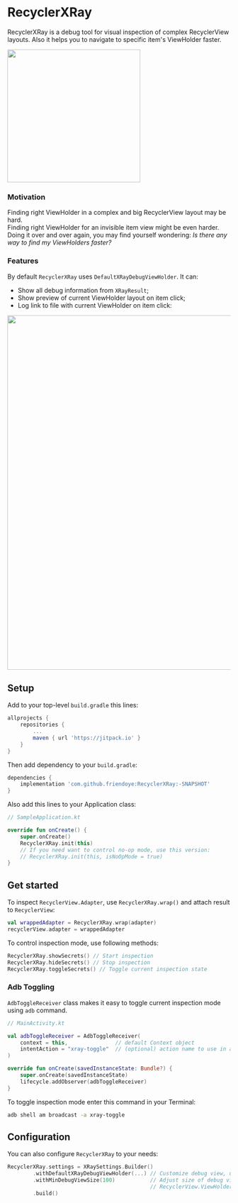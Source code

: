 # RecyclerXRay

RecyclerXRay is a debug tool for visual inspection of complex RecyclerView layouts. Also it helps you to navigate to specific item's ViewHolder faster.

<img src="https://i.imgur.com/x3Uw8sd.gif" width="300px"/>

### Motivation

Finding right ViewHolder in a complex and big RecyclerView layout may be hard.  
Finding right ViewHolder for an invisible item view might be even harder.  
Doing it over and over again, you may find yourself wondering: *Is there any way to find my ViewHolders faster?*

### Features

By default `RecyclerXRay` uses `DefaultXRayDebugViewHolder`. It can:

* Show all debug information from `XRayResult`;
* Show preview of current ViewHolder layout on item click;
* Log link to file with current ViewHolder on item click:

<img src="https://i.imgur.com/Pj59bvq.gif" width="800px"/>

## Setup

Add to your top-level `build.gradle` this lines:

```groovy
allprojects {
    repositories {
        ...
        maven { url 'https://jitpack.io' }
    }
}
```

Then add dependency to your `build.gradle`:

```groovy
dependencies {
    implementation 'com.github.friendoye:RecyclerXRay:-SNAPSHOT'
}
```

Also add this lines to your Application class:

```kotlin
// SampleApplication.kt

override fun onCreate() {
    super.onCreate()
    RecyclerXRay.init(this) 
    // If you need want to control no-op mode, use this version:
    // RecyclerXRay.init(this, isNoOpMode = true)
}
```

## Get started

To inspect `RecyclerView.Adapter`, use `RecyclerXRay.wrap()` and attach result to `RecyclerView`:

```kotlin
val wrappedAdapter = RecyclerXRay.wrap(adapter)
recyclerView.adapter = wrappedAdapter
```

To control inspection mode, use following methods:
```kotlin
RecyclerXRay.showSecrets() // Start inspection
RecyclerXRay.hideSecrets() // Stop inspection
RecyclerXRay.toggleSecrets() // Toggle current inspection state
```

### Adb Toggling

`AdbToggleReceiver` class makes it easy to toggle current inspection mode using `adb` command.

```kotlin
// MainActivity.kt

val adbToggleReceiver = AdbToggleReceiver(
    context = this,               // default Context object
    intentAction = "xray-toggle"  // (optional) action name to use in adb command
)

override fun onCreate(savedInstanceState: Bundle?) {
    super.onCreate(savedInstanceState)
    lifecycle.addObserver(adbToggleReceiver)
}
```

To toggle inspection mode enter this command in your Terminal:

```bash
adb shell am broadcast -a xray-toggle
```

## Configuration

You can also configure `RecyclerXRay` to your needs:

```kotlin
RecyclerXRay.settings = XRaySettings.Builder()
        .withDefaultXRayDebugViewHolder(...) // Customize debug view, used for inspection
        .withMinDebugViewSize(100)           // Adjust size of debug view for invisible or small
                                             // RecyclerView.ViewHolder itemViews
        .build()
```